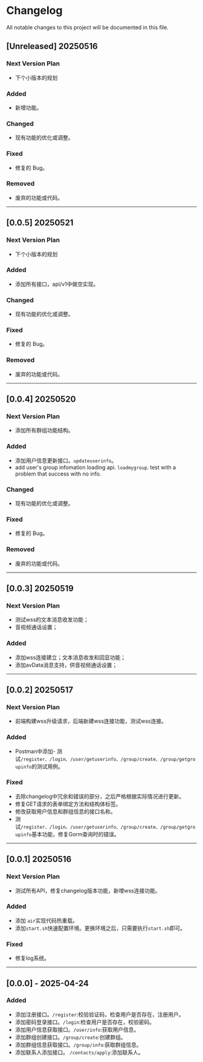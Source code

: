 # Changelog

All notable changes to this project will be documented in this file.

## [Unreleased] 20250516

### Next Version Plan
- 下个小版本的规划

### Added

- 新增功能。

### Changed

- 现有功能的优化或调整。

### Fixed

- 修复的 Bug。

### Removed

- 废弃的功能或代码。

---


## [0.0.5] 20250521

### Next Version Plan
- 下个小版本的规划

### Added

- 添加所有接口，api/v1中做空实现。

### Changed

- 现有功能的优化或调整。

### Fixed

- 修复的 Bug。

### Removed

- 废弃的功能或代码。

---
## [0.0.4] 20250520

### Next Version Plan
- 添加所有群组功能结构。

### Added

- 添加用户信息更新接口。`updateuserinfo`。
- add user's group infomation loading api. `loadmygroup`. test with a problem that success with no info.

### Changed

- 现有功能的优化或调整。

### Fixed

- 修复的 Bug。

### Removed

- 废弃的功能或代码。

---
## [0.0.3] 20250519

### Next Version Plan
- 测试wss的文本消息收发功能；
- 音视频通话设置；

### Added 

- 添加wss连接建立；文本消息收发和回显功能；
- 添加avData消息支持，供音视频通话设置；

---

## [0.0.2] 20250517

### Next Version Plan
- 前端构建wss升级请求，后端新建wss连接功能，测试wss连接。

### Added

- Postman中添加- 测试`/register、/login、/user/getuserinfo、/group/create、/group/getgroupinfo`的测试用例。

### Fixed

- 去除changelog中冗余和错误的部分，之后严格根据实际情况进行更新。
- 修复GET请求的表单绑定方法和结构体标签。
- 修改获取用户信息和群组信息的接口名称。
- 测试`/register、/login、/user/getuserinfo、/group/create、/group/getgroupinfo`基本功能，修复Gorm查询时的错误。
---

## [0.0.1] 20250516
### Next Version Plan
- 测试所有API，修复changelog版本功能，新增wss连接功能。

### Added

- 添加 `air`实现代码热重载。
- 添加`start.sh`快速配置环境。更换环境之后，只需要执行`start.sh`即可。

### Fixed

- 修复log系统。

---

## [0.0.0] - 2025-04-24

### Added

- 添加注册接口。`/register`:校验验证码，检查用户是否存在，注册用户。
- 添加密码登录接口。`/login`:检查用户是否存在，校验密码。
- 添加用户信息获取接口。`/user/info`:获取用户信息。
- 添加群组创建接口。`/group/create`:创建群组。
- 添加群组信息获取接口。`/group/info`:获取群组信息。
- 添加联系人添加接口。 `/contacts/apply`:添加联系人。
